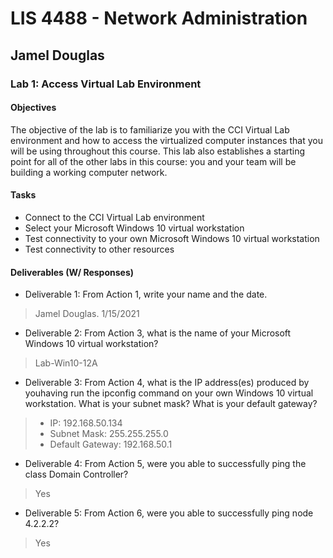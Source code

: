 # LIS 4488 - Network Administration

## Jamel Douglas

### Lab 1: Access Virtual Lab Environment

#### Objectives
The objective of the lab is to familiarize you with the CCI Virtual Lab environment and how to access the virtualized computer instances that you will be using throughout this course. 
This lab also establishes a starting point for all of the other labs in this course: you and your team will be building a working computer network.

#### Tasks
- Connect to the CCI Virtual Lab environment
- Select your Microsoft Windows 10 virtual workstation
- Test connectivity to your own Microsoft Windows 10 virtual workstation
- Test connectivity to other resources

#### Deliverables (W/ Responses)
- Deliverable 1: From Action 1, write your name and the date.
> Jamel Douglas. 1/15/2021
- Deliverable 2: From Action 3,  what is the name of your Microsoft Windows 10 virtual workstation?
> Lab-Win10-12A 
- Deliverable 3: From Action 4, what is the IP address(es) produced by youhaving run the ipconfig command on your own Windows 10 virtual workstation. What is your subnet mask? What is your default gateway?
> - IP: 192.168.50.134
> - Subnet Mask: 255.255.255.0
> - Default Gateway: 192.168.50.1
- Deliverable 4: From Action 5, were you able to successfully ping the class Domain Controller? 
> Yes
- Deliverable 5: From Action 6, were you able to successfully ping node 4.2.2.2? 
> Yes